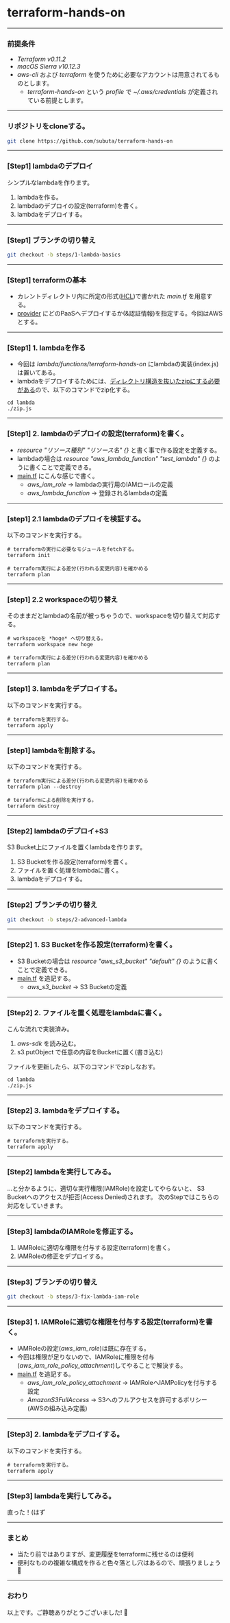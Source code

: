 # terraform-hands-on

---

### 前提条件

- *Terraform v0.11.2*
- *macOS Sierra v10.12.3*
- *aws-cli* および *terraform* を使うために必要なアカウントは用意されてるものとします。
  - *terraform-hands-on* という *profile* で *~/.aws/credentials* が定義されている前提とします。

---

### リポジトリをcloneする。

```bash
git clone https://github.com/subuta/terraform-hands-on
```

---

### [Step1] lambdaのデプロイ

シンプルなlambdaを作ります。

1. lambdaを作る。
2. lambdaのデプロイの設定(terraform)を書く。
3. lambdaをデプロイする。

---

### [Step1] ブランチの切り替え

```bash
git checkout -b steps/1-lambda-basics
```

---

### [Step1] terraformの基本

- カレントディレクトリ内に所定の形式([HCL](https://www.terraform.io/docs/configuration/syntax.html))で書かれた *main.tf* を用意する。
- [provider](https://www.terraform.io/docs/providers/index.html) にどのPaaSへデプロイするか(&認証情報)を指定する。今回はAWSとする。

---

### [Step1] 1. lambdaを作る

- 今回は *lambda/functions/terraform-hands-on* にlambdaの実装(index.js)は置いてある。
- lambdaをデプロイするためには、[ディレクトリ構造を抜いたzipにする必要がある](https://stackoverflow.com/questions/41750026/aws-lambda-error-cannot-find-module-var-task-index)ので、以下のコマンドでzip化する。

```
cd lambda
./zip.js
```

---

### [Step1] 2. lambdaのデプロイの設定(terraform)を書く。

- *resource "リソース種別" "リソース名" {}* と書く事で作る設定を定義する。
- lambdaの場合は *resource "aws_lambda_function" "test_lambda" {}* のように書くことで定義できる。
- [main.tf](./main.tf) にこんな感じで書く。
  - *aws_iam_role* -> lambdaの実行用のIAMロールの定義
  - *aws_lambda_function* -> 登録されるlambdaの定義

---

### [step1] 2.1 lambdaのデプロイを検証する。

以下のコマンドを実行する。

```
# terraformの実行に必要なモジュールをfetchする。
terraform init

# terraform実行による差分(行われる変更内容)を確かめる
terraform plan
```

---

### [step1] 2.2 workspaceの切り替え

そのままだとlambdaの名前が被っちゃうので、workspaceを切り替えて対応する。

```
# workspaceを *hoge* へ切り替える。
terraform workspace new hoge

# terraform実行による差分(行われる変更内容)を確かめる
terraform plan
```

---

### [step1] 3. lambdaをデプロイする。

以下のコマンドを実行する。

```
# terraformを実行する。
terraform apply
```

---

### [step1] lambdaを削除する。

以下のコマンドを実行する。

```
# terraform実行による差分(行われる変更内容)を確かめる
terraform plan --destroy

# terraformによる削除を実行する。
terraform destroy
```

---

### [Step2] lambdaのデプロイ+S3

S3 Bucket上にファイルを置くlambdaを作ります。

1. S3 Bucketを作る設定(terraform)を書く。
2. ファイルを置く処理をlambdaに書く。
3. lambdaをデプロイする。

---

### [Step2] ブランチの切り替え

```bash
git checkout -b steps/2-advanced-lambda
```

---

### [Step2] 1. S3 Bucketを作る設定(terraform)を書く。

- S3 Bucketの場合は *resource "aws_s3_bucket" "default" {}* のように書くことで定義できる。
- [main.tf](./main.tf) を追記する。
  - *aws_s3_bucket* -> S3 Bucketの定義

---

### [Step2] 2. ファイルを置く処理をlambdaに書く。

こんな流れで実装済み。

1. *aws-sdk* を読み込む。
2. s3.putObject で任意の内容をBucketに置く(書き込む)

ファイルを更新したら、以下のコマンドでzipしなおす。

```
cd lambda
./zip.js
```

---

### [Step2] 3. lambdaをデプロイする。

以下のコマンドを実行する。

```
# terraformを実行する。
terraform apply
```

---

### [Step2] lambdaを実行してみる。

...と分かるように、適切な実行権限(IAMRole)を設定してやらないと、
S3 Bucketへのアクセスが拒否(Access Denied)されます。
次のStepではこちらの対応をしていきます。

---

### [Step3] lambdaのIAMRoleを修正する。

1. IAMRoleに適切な権限を付与する設定(terraform)を書く。
2. IAMRoleの修正をデプロイする。

---

### [Step3] ブランチの切り替え

```bash
git checkout -b steps/3-fix-lambda-iam-role
```

---

### [Step3] 1. IAMRoleに適切な権限を付与する設定(terraform)を書く。

- IAMRoleの設定(*aws_iam_role*)は既に存在する。
- 今回は権限が足りないので、IAMRoleに権限を付与(*aws_iam_role_policy_attachment*)してやることで解決する。
- [main.tf](./main.tf) を追記する。
  - *aws_iam_role_policy_attachment* -> IAMRoleへIAMPolicyを付与する設定
  - *AmazonS3FullAccess* -> S3へのフルアクセスを許可するポリシー(AWSの組み込み定義)

---

### [Step3] 2. lambdaをデプロイする。

以下のコマンドを実行する。

```
# terraformを実行する。
terraform apply
```

---

### [Step3] lambdaを実行してみる。

直った！(はず

---

### まとめ

- 当たり前ではありますが、変更履歴をterraformに残せるのは便利
- 便利なものの複雑な構成を作ると色々落とし穴はあるので、頑張りましょう 🤤

---

### おわり

以上です。ご静聴ありがとうございました! 🙇